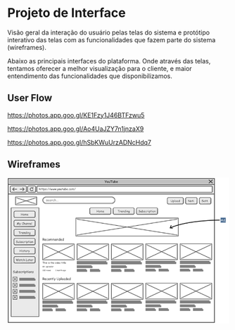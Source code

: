 
# Projeto de Interface

Visão geral da interação do usuário pelas telas do sistema e protótipo interativo das telas com as funcionalidades que fazem parte do sistema (wireframes).

Abaixo as principais interfaces do plataforma. Onde através das telas, tentamos oferecer a melhor visualização para o cliente, e maior entendimento das funcionalidades que disponibilizamos.

## User Flow
https://photos.app.goo.gl/KE1Fzy1J46BTFzwu5

https://photos.app.goo.gl/Ao4UaJZY7n1jnzaX9

https://photos.app.goo.gl/hSbKWuUrzADNcHdq7



## Wireframes

![Exemplo de Wireframe](img/wireframe-example.png)

